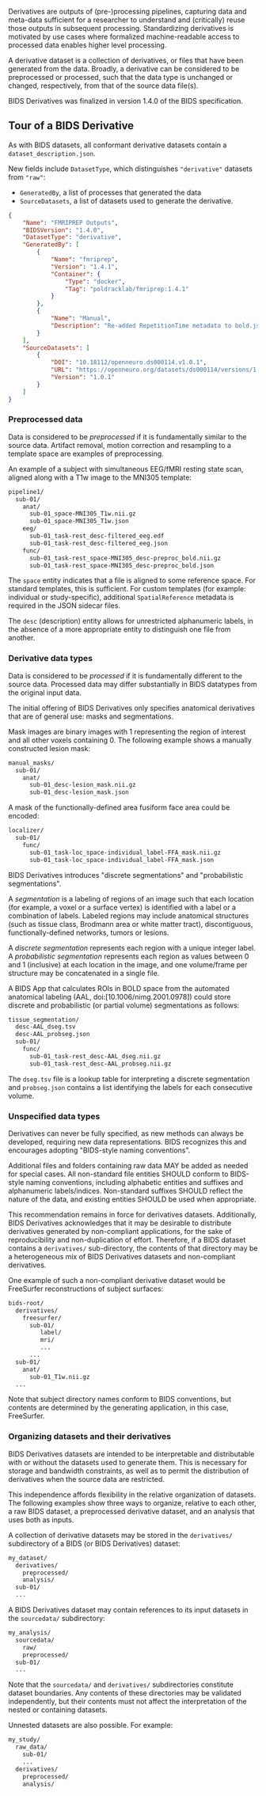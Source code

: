 Derivatives are outputs of (pre-)processing pipelines, capturing data
and meta-data sufficient for a researcher to understand
and (critically) reuse those outputs in subsequent processing.
Standardizing derivatives is motivated by use cases where formalized machine-readable access
to processed data enables higher level processing.

A derivative dataset is a collection of derivatives, or files that have been generated from the data.
Broadly, a derivative can be considered to be preprocessed or processed,
such that the data type is unchanged or changed, respectively, from that of the source data file(s).

BIDS Derivatives was finalized in version 1.4.0 of the BIDS specification.

## Tour of a BIDS Derivative

As with BIDS datasets, all conformant derivative datasets contain a `dataset_description.json`.

New fields include `DatasetType`, which distinguishes `"derivative"` datasets from `"raw"`:

-   `GeneratedBy`, a list of processes that generated the data
-   `SourceDatasets`, a list of datasets used to generate the derivative.

```json
{
    "Name": "FMRIPREP Outputs",
    "BIDSVersion": "1.4.0",
    "DatasetType": "derivative",
    "GeneratedBy": [
        {
            "Name": "fmriprep",
            "Version": "1.4.1",
            "Container": {
                "Type": "docker",
                "Tag": "poldracklab/fmriprep:1.4.1"
            }
        },
        {
            "Name": "Manual",
            "Description": "Re-added RepetitionTime metadata to bold.json files"
        }
    ],
    "SourceDatasets": [
        {
            "DOI": "10.18112/openneuro.ds000114.v1.0.1",
            "URL": "https://openneuro.org/datasets/ds000114/versions/1.0.1",
            "Version": "1.0.1"
        }
    ]
}
```

### Preprocessed data

Data is considered to be _preprocessed_ if it is fundamentally similar to the source data.
Artifact removal, motion correction and resampling to a template space are examples of preprocessing.

An example of a subject with simultaneous EEG/fMRI resting state scan,
aligned along with a T1w image to the MNI305 template:

```bash
pipeline1/
  sub-01/
    anat/
      sub-01_space-MNI305_T1w.nii.gz
      sub-01_space-MNI305_T1w.json
    eeg/
      sub-01_task-rest_desc-filtered_eeg.edf
      sub-01_task-rest_desc-filtered_eeg.json
    func/
      sub-01_task-rest_space-MNI305_desc-preproc_bold.nii.gz
      sub-01_task-rest_space-MNI305_desc-preproc_bold.json
```

The `space` entity indicates that a file is aligned to some reference space.
For standard templates, this is sufficient.
For custom templates (for example: individual or study-specific),
additional `SpatialReference` metadata is required in the JSON sidecar files.

The `desc` (description) entity allows for unrestricted alphanumeric labels,
in the absence of a more appropriate entity to distinguish one file from another.

### Derivative data types

Data is considered to be _processed_ if it is fundamentally different to the source data.
Processed data may differ substantially in BIDS datatypes from the original input data.

The initial offering of BIDS Derivatives only specifies anatomical derivatives
that are of general use: masks and segmentations.

Mask images are binary images with 1 representing the region of interest
and all other voxels containing 0.
The following example shows a manually constructed lesion mask:

```bash
manual_masks/
  sub-01/
    anat/
      sub-01_desc-lesion_mask.nii.gz
      sub-01_desc-lesion_mask.json
```

A mask of the functionally-defined area fusiform face area could be encoded:

```bash
localizer/
  sub-01/
    func/
      sub-01_task-loc_space-individual_label-FFA_mask.nii.gz
      sub-01_task-loc_space-individual_label-FFA_mask.json
```

BIDS Derivatives introduces "discrete segmentations" and "probabilistic segmentations".

A _segmentation_ is a labeling of regions of an image such that each location
(for example, a voxel or a surface vertex) is identified with a label or a combination of labels.
Labeled regions may include anatomical structures
(such as tissue class, Brodmann area or white matter tract), discontiguous,
functionally-defined networks, tumors or lesions.

A _discrete segmentation_ represents each region with a unique integer label.
A _probabilistic segmentation_ represents each region as values between 0 and 1
(inclusive) at each location in the image, and one volume/frame per structure
may be concatenated in a single file.

A BIDS App that calculates ROIs in BOLD space from the automated anatomical
labeling (AAL, doi:[10.1006/nimg.2001.0978]) could store discrete
and probabilistic (or partial volume) segmentations as follows:

```bash
tissue_segmentation/
  desc-AAL_dseg.tsv
  desc-AAL_probseg.json
  sub-01/
    func/
      sub-01_task-rest_desc-AAL_dseg.nii.gz
      sub-01_task-rest_desc-AAL_probseg.nii.gz
```

The `dseg.tsv` file is a lookup table for interpreting a discrete segmentation
and `probseg.json` contains a list identifying the labels for each consecutive volume.

### Unspecified data types

Derivatives can never be fully specified, as new methods can always be developed,
requiring new data representations.
BIDS recognizes this and encourages adopting "BIDS-style naming conventions".

Additional files and folders containing raw data MAY be added as needed for special cases.
All non-standard file entities SHOULD conform to BIDS-style naming conventions,
including alphabetic entities and suffixes and alphanumeric labels/indices.
Non-standard suffixes SHOULD reflect the nature of the data,
and existing entities SHOULD be used when appropriate.

This recommendation remains in force for derivatives datasets.
Additionally, BIDS Derivatives acknowledges that it may be desirable
to distribute derivatives generated by non-compliant applications,
for the sake of reproducibility and non-duplication of effort.
Therefore, if a BIDS dataset contains a `derivatives/` sub-directory,
the contents of that directory may be a heterogeneous mix of BIDS Derivatives datasets
and non-compliant derivatives.

One example of such a non-compliant derivative dataset would be FreeSurfer reconstructions of subject surfaces:

```bash
bids-root/
  derivatives/
    freesurfer/
      sub-01/
         label/
         mri/
         ...
      ...
  sub-01/
    anat/
      sub-01_T1w.nii.gz
  ...
```

Note that subject directory names conform to BIDS conventions,
but contents are determined by the generating application, in this case, FreeSurfer.

### Organizing datasets and their derivatives

BIDS Derivatives datasets are intended to be interpretable and distributable
with or without the datasets used to generate them.
This is necessary for storage and bandwidth constraints,
as well as to permit the distribution of derivatives when the source data are restricted.

This independence affords flexibility in the relative organization of datasets.
The following examples show three ways to organize, relative to each other,
a raw BIDS dataset, a preprocessed derivative dataset, and an analysis that uses both as inputs.

A collection of derivative datasets may be stored in the `derivatives/` subdirectory
of a BIDS (or BIDS Derivatives) dataset:

```bash
my_dataset/
  derivatives/
    preprocessed/
    analysis/
  sub-01/
  ...
```

A BIDS Derivatives dataset may contain references to its input datasets
in the `sourcedata/` subdirectory:

```bash
my_analysis/
  sourcedata/
    raw/
    preprocessed/
  sub-01/
  ...
```

Note that the `sourcedata/` and `derivatives/` subdirectories constitute dataset boundaries.
Any contents of these directories may be validated independently,
but their contents must not affect the interpretation of the nested or containing datasets.

Unnested datasets are also possible. For example:

```bash
my_study/
  raw_data/
    sub-01/
    ...
  derivatives/
    preprocessed/
    analysis/
```

<!-- TODO derivatives JSON -->
